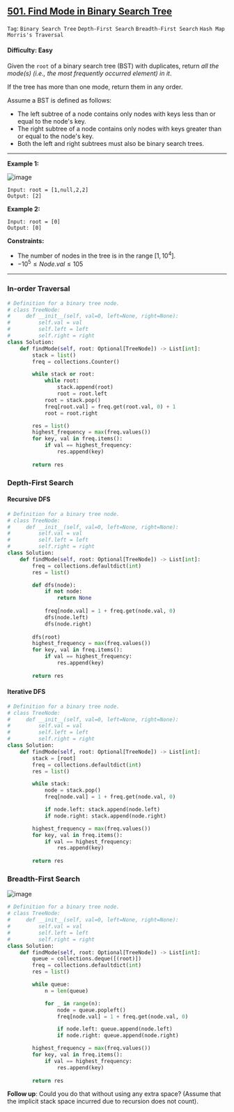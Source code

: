 ## [501. Find Mode in Binary Search Tree](https://leetcode.com/problems/find-mode-in-binary-search-tree)

```Tag```: ```Binary Search Tree``` ```Depth-First Search``` ```Breadth-First Search``` ```Hash Map``` ```Morris's Traversal```

#### Difficulty: Easy

Given the ```root``` of a binary search tree (BST) with duplicates, return _all the mode(s) (i.e., the most frequently occurred element) in it_.

If the tree has more than one mode, return them in any order.

Assume a BST is defined as follows:

- The left subtree of a node contains only nodes with keys less than or equal to the node's key.
- The right subtree of a node contains only nodes with keys greater than or equal to the node's key.
- Both the left and right subtrees must also be binary search trees.

---

__Example 1:__

![image](https://assets.leetcode.com/uploads/2021/03/11/mode-tree.jpg)
```
Input: root = [1,null,2,2]
Output: [2]
```

__Example 2:__
```
Input: root = [0]
Output: [0]
```

__Constraints:__

- The number of nodes in the tree is in the range $[1, 10^4]$.
- $-10^5 \le Node.val \le 105$
 
---

### In-order Traversal

```Python
# Definition for a binary tree node.
# class TreeNode:
#     def __init__(self, val=0, left=None, right=None):
#         self.val = val
#         self.left = left
#         self.right = right
class Solution:
    def findMode(self, root: Optional[TreeNode]) -> List[int]:
        stack = list()
        freq = collections.Counter()

        while stack or root:
            while root:
                stack.append(root)
                root = root.left
            root = stack.pop()
            freq[root.val] = freq.get(root.val, 0) + 1
            root = root.right

        res = list()
        highest_frequency = max(freq.values())
        for key, val in freq.items():
            if val == highest_frequency:
                res.append(key)
        
        return res
```

### Depth-First Search

#### Recursive DFS

```Python
# Definition for a binary tree node.
# class TreeNode:
#     def __init__(self, val=0, left=None, right=None):
#         self.val = val
#         self.left = left
#         self.right = right
class Solution:
    def findMode(self, root: Optional[TreeNode]) -> List[int]:
        freq = collections.defaultdict(int)
        res = list()

        def dfs(node):
            if not node:
                return None
            
            freq[node.val] = 1 + freq.get(node.val, 0)
            dfs(node.left)
            dfs(node.right)
        
        dfs(root)
        highest_frequency = max(freq.values())
        for key, val in freq.items():
            if val == highest_frequency:
                res.append(key)
        
        return res
```

#### Iterative DFS

```Python
# Definition for a binary tree node.
# class TreeNode:
#     def __init__(self, val=0, left=None, right=None):
#         self.val = val
#         self.left = left
#         self.right = right
class Solution:
    def findMode(self, root: Optional[TreeNode]) -> List[int]:
        stack = [root]
        freq = collections.defaultdict(int)
        res = list()

        while stack:
            node = stack.pop()
            freq[node.val] = 1 + freq.get(node.val, 0)

            if node.left: stack.append(node.left)
            if node.right: stack.append(node.right)

        highest_frequency = max(freq.values())
        for key, val in freq.items():
            if val == highest_frequency:
                res.append(key)
        
        return res
```

### Breadth-First Search

![image](https://leetcode.com/problems/find-mode-in-binary-search-tree/Figures/501/bfs.png)

```Python
# Definition for a binary tree node.
# class TreeNode:
#     def __init__(self, val=0, left=None, right=None):
#         self.val = val
#         self.left = left
#         self.right = right
class Solution:
    def findMode(self, root: Optional[TreeNode]) -> List[int]:
        queue = collections.deque([(root)])
        freq = collections.defaultdict(int)
        res = list()

        while queue:
            n = len(queue)

            for _ in range(n):
                node = queue.popleft()
                freq[node.val] = 1 + freq.get(node.val, 0)

                if node.left: queue.append(node.left)
                if node.right: queue.append(node.right)

        highest_frequency = max(freq.values())
        for key, val in freq.items():
            if val == highest_frequency:
                res.append(key)
        
        return res
```

__Follow up__: Could you do that without using any extra space? (Assume that the implicit stack space incurred due to recursion does not count).
